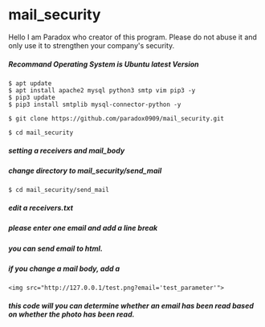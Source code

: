 # mail_security
Hello I am Paradox who creator of this program.
Please do not abuse it and only use it to strengthen your company's security.

##### Recommand Operating System is Ubuntu latest Version
```
$ apt update
$ apt install apache2 mysql python3 smtp vim pip3 -y
$ pip3 update
$ pip3 install smtplib mysql-connector-python -y
```

<pre><code>$ git clone https://github.com/paradox0909/mail_security.git</code></pre>
<pre><code>$ cd mail_security</code></pre>

##### setting a receivers and mail_body
##### change directory to mail_security/send_mail
<pre><code>$ cd mail_security/send_mail</code></pre>
##### edit a receivers.txt
##### please enter one email and add a line break

##### you can send email to html.
##### if you change a mail body, add a 
```
<img src="http://127.0.0.1/test.png?email='test_parameter'"> 
```
##### this code will you can determine whether an email has been read based on whether the photo has been read.
